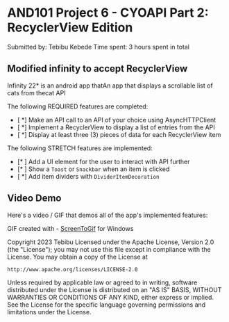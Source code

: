 

# AND101 Project 6 - CYOAPI Part 2: RecyclerView Edition

Submitted by: Tebibu Kebede
Time spent: 3 hours spent in total

## Modified infinity to accept RecyclerView

Infinity 22* is an android app thatAn app that displays a scrollable list of cats from thecat API



The following REQUIRED features are completed:

- [ *] Make an API call to an API of your choice using AsyncHTTPClient
- [ *] Implement a RecyclerView to display a list of entries from the API
- [ *] Display at least three (3) pieces of data for each RecyclerView item

The following STRETCH features are implemented:

- [* ] Add a UI element for the user to interact with API further
- [* ] Show a `Toast` or `Snackbar` when an item is clicked
- [ *] Add item dividers with `DividerItemDecoration`



## Video Demo

Here's a video / GIF that demos all of the app's implemented features:



GIF created with - [ScreenToGif](https://www.screentogif.com/) for Windows




Copyright 2023 Tebibu
Licensed under the Apache License, Version 2.0 (the "License");
you may not use this file except in compliance with the License.
You may obtain a copy of the License at

    http://www.apache.org/licenses/LICENSE-2.0

Unless required by applicable law or agreed to in writing, software
distributed under the License is distributed on an "AS IS" BASIS,
WITHOUT WARRANTIES OR CONDITIONS OF ANY KIND, either express or implied.
See the License for the specific language governing permissions and
limitations under the License.
